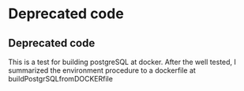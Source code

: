 # Deprecated code
## Deprecated code
This is a test for building postgreSQL at docker. After the well tested, I summarized the environment procedure to a dockerfile at buildPostgrSQLfromDOCKERfile
